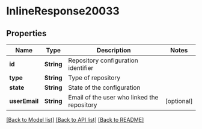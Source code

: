 # InlineResponse20033

## Properties
Name | Type | Description | Notes
------------ | ------------- | ------------- | -------------
**id** | **String** | Repository configuration identifier | 
**type** | **String** | Type of repository | 
**state** | **String** | State of the configuration | 
**userEmail** | **String** | Email of the user who linked the repository | [optional] 

[[Back to Model list]](../README.md#documentation-for-models) [[Back to API list]](../README.md#documentation-for-api-endpoints) [[Back to README]](../README.md)



